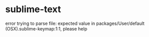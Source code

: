 # sublime-text
error trying to parse file: expected value in packages/User/default (OSX).sublime-keymap:1:1, please help
